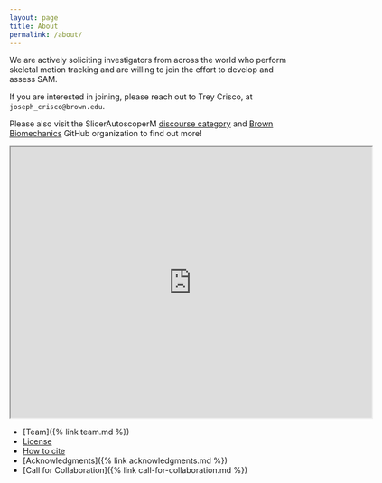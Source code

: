 ```yaml
---
layout: page
title: About
permalink: /about/
---
```



We are actively soliciting investigators from across the world who perform skeletal motion tracking and are willing to join the effort to develop and assess SAM.

If you are interested in joining, please reach out to Trey Crisco, at `joseph_crisco@brown.edu`.

Please also visit the SlicerAutoscoperM [discourse category](https://discourse.slicer.org/c/community/slicerautoscoperm/30) and  [Brown Biomechanics](https://github.com/BrownBiomechanics) GitHub organization to find out more!


<iframe src="https://drive.google.com/file/d/13AJJ0G3x-iVUNbyBQA6GJGcOfw9OV7Af/preview" width="640" height="480" allow="autoplay"></iframe>

* [Team]({% link team.md %})
* [License](https://autoscoper.readthedocs.io/en/latest/about.html#license)
* [How to cite](https://autoscoper.readthedocs.io/en/latest/about.html#how-to-cite)
* [Acknowledgments]({% link acknowledgments.md %})
* [Call for Collaboration]({% link call-for-collaboration.md %})